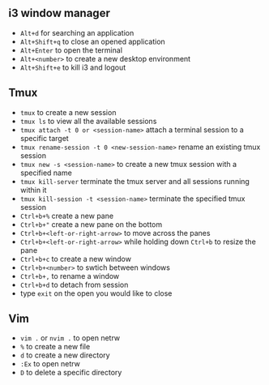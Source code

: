## i3 window manager

- `Alt+d` for searching an application
- `Alt+Shift+q` to close an opened application
- `Alt+Enter` to open the terminal
- `Alt+<number>` to create a new desktop environment
- `Alt+Shift+e` to kill i3 and logout

## Tmux

- `tmux` to create a new session
- `tmux ls` to view all the available sessions
- `tmux attach -t 0 or <session-name>` attach a terminal session to a specific target
- `tmux rename-session -t 0 <new-session-name>` rename an existing tmux session
- `tmux new -s <session-name>` to create a new tmux session with a specified name
- `tmux kill-server` terminate the tmux server and all sessions running within it
- `tmux kill-session -t <session-name>` terminate the specified tmux session
- `Ctrl+b+%` create a new pane
- `Ctrl+b+"` create a new pane on the bottom
- `Ctrl+b+<left-or-right-arrow>` to move across the panes
- `Ctrl+b+<left-or-right-arrow>` while holding down `Ctrl+b` to resize the pane
- `Ctrl+b+c` to create a new window
- `Ctrl+b+<number>` to swtich between windows
- `Ctrl+b+,` to rename a window
- `Ctrl+b+d` to detach from session
- type `exit` on the open you would like to close

## Vim

- `vim .` or `nvim .` to open netrw
- `%` to create a new file
- `d` to create a new directory
- `:Ex` to open netrw
- `D` to delete a specific directory
